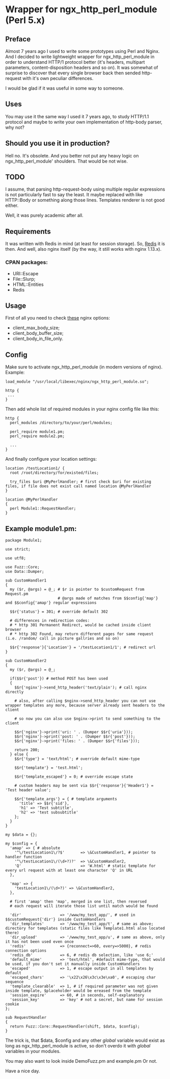 # Wrapper for ngx_http_perl_module (Perl 5.x)

## Preface
Almost 7 years ago I used to write some prototypes using Perl and Nginx. And I decided to write lightweight wrapper for ngx_http_perl_module in order to understand HTTP/1 protocol better (it's headers, multipart parameters, content-disposition headers and so on). It was somewhat of surprise to discover that every single browser back then sended http-request with it's own peculiar differences.

I would be glad if it was useful in some way to someone.

## Uses
You may use it the same way I used it 7 years ago, to study HTTP/1.1 protocol and maybe to write your own implementation of http-body parser, why not?

## Should you use it in production?
Hell no. It's obsolete. And you better not put any heavy logic on ngx_http_perl_module' shoulders. That would be not wise.

## TODO
I assume, that parsing http-request-body using multiple regular expressions is not particularly fast to say the least. It maybe replaced with like HTTP::Body or something along those lines. Templates renderer is not good either.

Well, it was purely academic after all.

## Requirements
It was written with Redis in mind (at least for session storage). So, [Redis](https://redis.io) it is then. And well, also nginx itself (by the way, it still works with nginx 1.13.x).

### CPAN packages:
- URI::Escape
- File::Slurp;
- HTML::Entities
- Redis

## Usage
First of all you need to check [these](http://nginx.org/en/docs/http/ngx_http_perl_module.html) nginx options:
- client_max_body_size;
- client_body_buffer_size;
- client_body_in_file_only.

## Config
Make sure to activate ngx_http_perl_module (in modern versions of nginx). Example:
```
load_module "/usr/local/libexec/nginx/ngx_http_perl_module.so";

http {
 ...
}
```

Then add whole list of required modules in your nginx config file like this:
```
http {
  perl_modules /directory/to/your/perl/modules;

  perl_require module1.pm;
  perl_require module2.pm;

  ...
}
```

And finally configure your location settings:
```
location /testLocation1/ {
  root /root/directory/for/existed/files;

  try_files $uri @MyPerlHandler; # first check $uri for existing files, if file does not exist call named location @MyPerlHandler
}

location @MyPerlHandler
{
  perl Module1::RequestHandler;
}
```

## Example module1.pm:
```
package Module1;

use strict;

use utf8;

use Fuzz::Core;
use Data::Dumper;

sub CustomHandler1
{
  my ($r, @args) = @_; # $r is pointer to $customRequest from Request.pm
                       # @args made of matches from $$config{'map'} and $$config{'amap'} regular expressions

  $$r{'status'} = 301; # override default 302

  # differences in redirection codes:
  # * http 301 Permanent Redirect, would be cached inside client browser
  # * http 302 Found, may return different pages for same request (i.e. /random/ call in picture gallries and so on)

  $$r{'response'}{'Location'} = '/testLocation1/1'; # redirect url
}

sub CustomHandler2
{
  my ($r, @args) = @_;

  if($$r{'post'}) # method POST has been used
  {
    $$r{'nginx'}->send_http_header('text/plain'); # call nginx directly
    
    # also, after calling $nginx->send_http_header you can not use wrapper templates any more, because server already sent headers to the client

    # so now you can also use $nginx->print to send something to the client

    $$r{'nginx'}->print('uri: ' . (Dumper $$r{'uria'}));
    $$r{'nginx'}->print('post: ' . (Dumper $$r{'post'}));
    $$r{'nginx'}->print('files: ' . (Dumper $$r{'files'}));

    return 200;
  } else {
    $$r{'type'} = 'text/html'; # override default mime-type

    $$r{'template'} = 'test.html';

    $$r{'template_escaped'} = 0; # override escape state

    # custom headers may be sent via $$r{'response'}{'Header1'} = 'Test header value';

    $$r{'template_args'} = { # template arguments
      'title' => $$r{'sid'},
      'h1' => 'Test subtitle',
      'h2' => 'test subsubtitle'
    };
  }
}

my $data = {};

my $config = {
  'amap' => { # absolute
    '^\/testLocation1\/?$'       => \&CustomHandler1, # pointer to handler function
    '^\/testLocation1\/(\d+?)?'  => \&CustomHandler2,
    'Q'                          => 'W.html' # static template for every url request with at least one character 'Q' in URL
  },

  'map' => {
    'testLocation1\/(\d+?)' => \&CustomHandler2,
  },

  # first 'amap' then 'map', merged in one list, then reversed
  # each request will iterate those list until match would be found

  'dir'                 => '/www/my_test_app/', # used in $$customRequest{'dir'} inside CustomHandlers
  'dir_templates'       => '/www/my_test_app/t', # same as above; directory for templates (static files like Template1.html also located there)
  'dir_upload'          => '/www/my_test_app/u', # same as above, only it has not been used even once
  'redis'               => {reconnect=>60, every=>5000}, # redis connection options
  'redis_db'            => 6, # redis db selection, like 'use 6;'
  'default_mime'        => 'text/html', #default mime-type, that would be used, if you don't set it manually inside CustomHandlers
  'escaped'             => 1, # escape output in all templates by default
  'escaped_chars'       => '\x22\x26\x3c\x3e\xa0', # escaping char sequence
  'template_clearable'  => 1, # if required parameter was not given inside template, $placeholder would be ereased from the template
  'session_expire'      => 60, # in seconds, self-explanatory
  'session_key'         => 'key' # not a secret, but name for session cookie
};

sub RequestHandler
{
  return Fuzz::Core::RequestHandler(shift, $data, $config);
}
```

The trick is, that $data, $config and any other *global* variable would exist as long as ngx_http_perl_module is active, so don't overdo it with *global* variables in your modules.

You may also want to look inside DemoFuzz.pm and example.pm
Or not.

Have a nice day.
